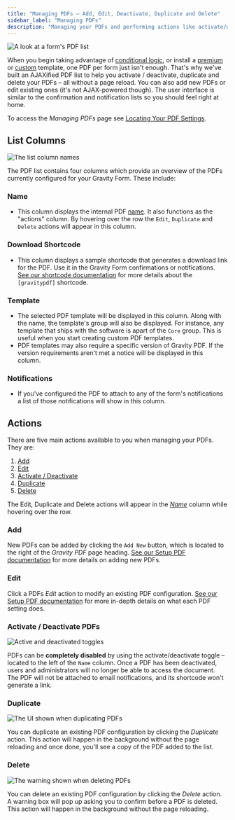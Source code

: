 ```yaml
---
title: "Managing PDFs – Add, Edit, Deactivate, Duplicate and Delete"
sidebar_label: "Managing PDFs"
description: "Managing your PDFs and performing actions like activate/deactivate, duplicate and deleting is a breeze – and it all can be done without a page reload!"
---
```


![A look at a form's PDF list](https://resources.gravitypdf.com/uploads/2015/10/pdf-list.png) 

When you begin taking advantage of [conditional logic](user-setup-pdf.md#conditional-logic), or install a [premium](https://gravitypdf.com/shop/) or [custom](https://gravitypdf.com/integration-services/) template, one PDF per form just isn't enough. That's why we've built an AJAXified PDF list to help you activate / deactivate, duplicate and delete your PDFs – all without a page reload. You can also add new PDFs or edit existing ones (it's not AJAX-powered though). The user interface is similar to the confirmation and notification lists so you should feel right at home. 

To access the *Managing PDFs* page see [Locating Your PDF Settings](user-setup-pdf.md#locating-pdf-settings).

## List Columns 

![The list column names](https://resources.gravitypdf.com/uploads/2015/10/column-list.png) 

The PDF list contains four columns which provide an overview of the PDFs currently configured for your Gravity Form. These include:

### Name 
* This column displays the internal PDF [name](user-setup-pdf.md#name). It also functions as the "actions" column. By hovering over the row the `Edit`, `Duplicate` and `Delete` actions will appear in this column.

### Download Shortcode 
* This column displays a sample shortcode that generates a download link for the PDF. Use it in the Gravity Form confirmations or notifications. [See our shortcode documentation](user-shortcodes.md) for more details about the `[gravitypdf]` shortcode.

### Template 
* The selected PDF template will be displayed in this column. Along with the name, the template's group will also be displayed. For instance, any template that ships with the software is apart of the `Core` group. This is useful when you start creating custom PDF templates.
* PDF templates may also require a specific version of Gravity PDF. If the version requirements aren't met a notice will be displayed in this column.

### Notifications
* If you've configured the PDF to attach to any of the form's notifications a list of those notifications will show in this column.

## Actions 

There are five main actions available to you when managing your PDFs. They are:

1.  [Add](#add)
2.  [Edit](#edit)
3.  [Activate / Deactivate](#activate--deactivate-pdfs)
4.  [Duplicate](#duplicate)
5.  [Delete](#delete)

The Edit, Duplicate and Delete actions will appear in the [*Name*](#name) column while hovering over the row.

### Add 

New PDFs can be added by clicking the `Add New` button, which is located to the right of the *Gravity PDF* page heading. [See our Setup PDF documentation](user-setup-pdf.md) for more details on adding new PDFs.

### Edit 

Click a PDFs *Edit* action to modify an existing PDF configuration. [See our Setup PDF documentation](user-setup-pdf.md) for more in-depth details on what each PDF setting does.

### Activate / Deactivate PDFs 

![Active and deactivated toggles](https://resources.gravitypdf.com/uploads/2015/10/toggles.png) 

PDFs can be **completely disabled** by using the activate/deactivate toggle – located to the left of the `Name` column. Once a PDF has been deactivated, users and administrators will no longer be able to access the document. The PDF will not be attached to email notifications, and its shortcode won't generate a link.

### Duplicate 

![The UI shown when duplicating PDFs](https://resources.gravitypdf.com/uploads/2015/10/duplcate.png) 

You can duplicate an existing PDF configuration by clicking the *Duplicate* action. This action will happen in the background without the page reloading and once done, you'll see a copy of the PDF added to the list.

### Delete 

![The warning shown when deleting PDFs](https://resources.gravitypdf.com/uploads/2015/10/delete.png) 

You can delete an existing PDF configuration by clicking the *Delete* action. A warning box will pop up asking you to confirm before a PDF is deleted. This action will happen in the background without the page reloading.
